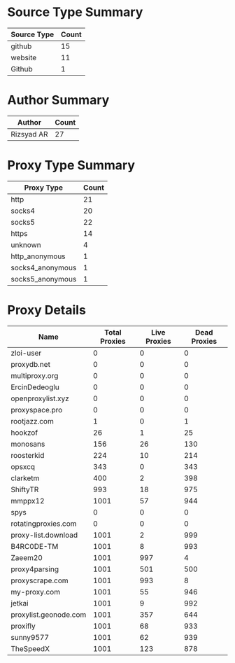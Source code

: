 # Source Type Summary

| Source Type | Count |
|-------------|-------|
| github | 15 |
| website | 11 |
| Github | 1 |


# Author Summary

| Author | Count |
|--------|-------|
| Rizsyad AR | 27 |


# Proxy Type Summary

| Proxy Type | Count |
|------------|-------|
| http | 21 |
| socks4 | 20 |
| socks5 | 22 |
| https | 14 |
| unknown | 4 |
| http_anonymous | 1 |
| socks4_anonymous | 1 |
| socks5_anonymous | 1 |


# Proxy Details

| Name | Total Proxies | Live Proxies | Dead Proxies |
|------|---------------|--------------|---------------|
| zloi-user | 0 | 0 | 0 |
| proxydb.net | 0 | 0 | 0 |
| multiproxy.org | 0 | 0 | 0 |
| ErcinDedeoglu | 0 | 0 | 0 |
| openproxylist.xyz | 0 | 0 | 0 |
| proxyspace.pro | 0 | 0 | 0 |
| rootjazz.com | 1 | 0 | 1 |
| hookzof | 26 | 1 | 25 |
| monosans | 156 | 26 | 130 |
| roosterkid | 224 | 10 | 214 |
| opsxcq | 343 | 0 | 343 |
| clarketm | 400 | 2 | 398 |
| ShiftyTR | 993 | 18 | 975 |
| mmppx12 | 1001 | 57 | 944 |
| spys | 0 | 0 | 0 |
| rotatingproxies.com | 0 | 0 | 0 |
| proxy-list.download | 1001 | 2 | 999 |
| B4RC0DE-TM | 1001 | 8 | 993 |
| Zaeem20 | 1001 | 997 | 4 |
| proxy4parsing | 1001 | 501 | 500 |
| proxyscrape.com | 1001 | 993 | 8 |
| my-proxy.com | 1001 | 55 | 946 |
| jetkai | 1001 | 9 | 992 |
| proxylist.geonode.com | 1001 | 357 | 644 |
| proxifly | 1001 | 68 | 933 |
| sunny9577 | 1001 | 62 | 939 |
| TheSpeedX | 1001 | 123 | 878 |
